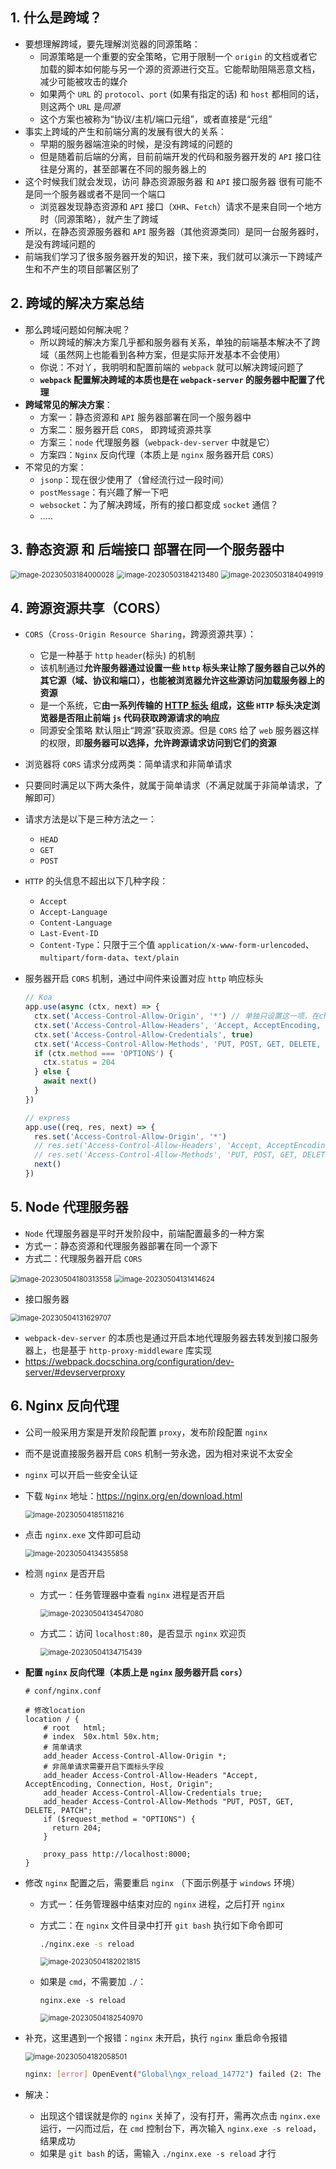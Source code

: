 

## 1. 什么是跨域？

- 要想理解跨域，要先理解浏览器的同源策略：
  - 同源策略是一个重要的安全策略，它用于限制一个 `origin` 的文档或者它加载的脚本如何能与另一个源的资源进行交互。它能帮助阻隔恶意文档，减少可能被攻击的媒介
  - 如果两个 `URL` 的 `protocol`、`port`  (如果有指定的话) 和 `host` 都相同的话，则这两个 `URL` 是*同源*
  - 这个方案也被称为“协议/主机/端口元组”，或者直接是“元组”
- 事实上跨域的产生和前端分离的发展有很大的关系：
  - 早期的服务器端渲染的时候，是没有跨域的问题的
  - 但是随着前后端的分离，目前前端开发的代码和服务器开发的 `API` 接口往往是分离的，甚至部署在不同的服务器上的
- 这个时候我们就会发现，访问 静态资源服务器 和 `API` 接口服务器 很有可能不是同一个服务器或者不是同一个端口
  - 浏览器发现静态资源和 `API` 接口（`XHR`、`Fetch`）请求不是来自同一个地方时（同源策略），就产生了跨域
- 所以，在静态资源服务器和 `API` 服务器（其他资源类同）是同一台服务器时，是没有跨域问题的
- 前端我们学习了很多服务器开发的知识，接下来，我们就可以演示一下跨域产生和不产生的项目部署区别了

## 2. 跨域的解决方案总结

- 那么跨域问题如何解决呢？
  - 所以跨域的解决方案几乎都和服务器有关系，单独的前端基本解决不了跨域（虽然网上也能看到各种方案，但是实际开发基本不会使用）
  - 你说：不对丫，我明明和配置前端的 `webpack` 就可以解决跨域问题了
  - **`webpack` 配置解决跨域的本质也是在 `webpack-server` 的服务器中配置了代理**
- **跨域常见的解决方案**：
  - 方案一：静态资源和 `API` 服务器部署在同一个服务器中
  - 方案二：服务器开启 `CORS`， 即跨域资源共享
  - 方案三：`node` 代理服务器（`webpack-dev-server` 中就是它）
  - 方案四：`Nginx` 反向代理（本质上是 `nginx` 服务器开启 `CORS`）
- 不常见的方案：
  - `jsonp`：现在很少使用了（曾经流行过一段时间）
  - `postMessage`：有兴趣了解一下吧
  - `websocket`：为了解决跨域，所有的接口都变成 `socket` 通信？
  - …..

## 3. 静态资源 和 后端接口 部署在同一个服务器中

<img src="assets/image-20230503184000028.png" alt="image-20230503184000028" style="zoom:80%;" />

<img src="assets/image-20230503184213480.png" alt="image-20230503184213480" style="zoom:80%;" />

<img src="assets/image-20230503184049919.png" alt="image-20230503184049919" style="zoom:80%;" />

## 4. 跨源资源共享（CORS）

- `CORS`（`Cross-Origin Resource Sharing`，跨源资源共享）：

  - 它是一种基于 `http` `header`(标头) 的机制
  - 该机制通过**允许服务器通过设置一些 `http` 标头来让除了服务器自己以外的其它源（域、协议和端口），也能被浏览器允许这些源访问加载服务器上的资源**
  - 是一个系统，它**由一系列传输的 [HTTP 标头](https://developer.mozilla.org/zh-CN/docs/Glossary/HTTP_header) 组成，这些 `HTTP` 标头决定浏览器是否阻止前端 `js` 代码获取跨源请求的响应**
  - 同源安全策略 默认阻止“跨源”获取资源。但是 `CORS` 给了 `web` 服务器这样的权限，即**服务器可以选择，允许跨源请求访问到它们的资源**

- 浏览器将 `CORS` 请求分成两类：简单请求和非简单请求

- 只要同时满足以下两大条件，就属于简单请求（不满足就属于非简单请求，了解即可）

- 请求方法是以下是三种方法之一：

  - `HEAD`
  - `GET`
  - `POST`

- `HTTP` 的头信息不超出以下几种字段：

  - `Accept`
  - `Accept-Language`
  - `Content-Language`
  - `Last-Event-ID`
  - `Content-Type`：只限于三个值 `application/x-www-form-urlencoded`、`multipart/form-data`、`text/plain`

- 服务器开启 `CORS` 机制，通过中间件来设置对应 `http` 响应标头

  ```js
  // Koa
  app.use(async (ctx, next) => {
    ctx.set('Access-Control-Allow-Origin', '*') // 单独只设置这一项，在chrome中测试也是欧克的，兼容起见，介意下面这些标头也都设置上
    ctx.set('Access-Control-Allow-Headers', 'Accept, AcceptEncoding, Connection, Host, Origin')
    ctx.set('Access-Control-Allow-Credentials', true)
    ctx.set('Access-Control-Allow-Methods', 'PUT, POST, GET, DELETE, PATCH, OPTIONS')
    if (ctx.method === 'OPTIONS') {
      ctx.status = 204
    } else {
      await next()
    }
  })
  ```
  
  ```js
  // express
  app.use((req, res, next) => {
    res.set('Access-Control-Allow-Origin', '*')
    // res.set('Access-Control-Allow-Headers', 'Accept, AcceptEncoding, Connection, Host, Origin')
    // res.set('Access-Control-Allow-Methods', 'PUT, POST, GET, DELETE, PATCH, OPTIONS')
    next()
  })
  ```


## 5. Node 代理服务器

- `Node` 代理服务器是平时开发阶段中，前端配置最多的一种方案
- 方式一：静态资源和代理服务器部署在同一个源下
- 方式二：代理服务器开启 `CORS`

<img src="assets/image-20230504180313558.png" alt="image-20230504180313558" style="zoom:80%;" />

<img src="assets/image-20230504131414624.png" alt="image-20230504131414624" style="zoom:80%;" />

- 接口服务器

<img src="assets/image-20230504131629707.png" alt="image-20230504131629707" style="zoom:80%;" />

- `webpack-dev-server` 的本质也是通过开启本地代理服务器去转发到接口服务器上，也是基于 `http-proxy-middleware` 库实现
- https://webpack.docschina.org/configuration/dev-server/#devserverproxy

## 6. Nginx 反向代理

- 公司一般采用方案是开发阶段配置 `proxy`，发布阶段配置 `nginx`

- 而不是说直接服务器开启 `CORS` 机制一劳永逸，因为相对来说不太安全

- `nginx` 可以开启一些安全认证

- 下载 `Nginx` 地址：https://nginx.org/en/download.html

  <img src="assets/image-20230504185118216.png" alt="image-20230504185118216" style="zoom:80%;" />

- 点击 `nginx.exe` 文件即可启动

  <img src="assets/image-20230504134355858.png" alt="image-20230504134355858" style="zoom:80%;" />

- 检测 `nginx` 是否开启

  - 方式一：任务管理器中查看 `nginx` 进程是否开启

    <img src="assets/image-20230504134547080.png" alt="image-20230504134547080" style="zoom:80%;" />

  - 方式二：访问 `localhost:80`，是否显示 `nginx` 欢迎页

    <img src="assets/image-20230504134715439.png" alt="image-20230504134715439" style="zoom:80%;" />

- **配置 `nginx` 反向代理（本质上是 `nginx` 服务器开启 `cors`）**

  ```nginx
  # conf/nginx.conf
  
  # 修改location
  location / {
      # root   html;
      # index  50x.html 50x.htm;
      # 简单请求
      add_header Access-Control-Allow-Origin *;
      # 非简单请求需要开启下面标头字段
      add_header Access-Control-Allow-Headers "Accept, 		AcceptEncoding, Connection, Host, Origin";
      add_header Access-Control-Allow-Credentials true;
      add_header Access-Control-Allow-Methods "PUT, POST, GET, DELETE, PATCH";
      if ($request_method = "OPTIONS") {
        return 204;
      }
  
      proxy_pass http://localhost:8000;
  }
  ```

- 修改 `nginx` 配置之后，需要重启 `nginx` （下面示例基于 `windows` 环境）

  - 方式一：任务管理器中结束对应的 `nginx` 进程，之后打开 `nginx`

  - 方式二：在 `nginx` 文件目录中打开 `git bash` 执行如下命令即可

    ```bash
    ./nginx.exe -s reload 
    ```

    <img src="assets/image-20230504182021815.png" alt="image-20230504182021815" style="zoom:80%;" />

  - 如果是 `cmd`，不需要加 `./`：

    ```shell
    nginx.exe -s reload
    ```

    <img src="assets/image-20230504182540970.png" alt="image-20230504182540970" style="zoom:80%;" />

- 补充，这里遇到一个报错：`nginx` 未开启，执行 `nginx` 重启命令报错

  <img src="assets/image-20230504182058501.png" alt="image-20230504182058501" style="zoom:80%;" />

  ```bash
  nginx: [error] OpenEvent("Global\ngx_reload_14772") failed (2: The system cannot find the file specified)
  ```

- 解决：
  - 出现这个错误就是你的 `nginx` 关掉了，没有打开，需再次点击 `nginx.exe` 运行，一闪而过后，在 `cmd` 控制台下，再次输入 `nginx.exe -s reload`，结果成功
  - 如果是 `git bash` 的话，需输入 `./nginx.exe -s reload` 才行

